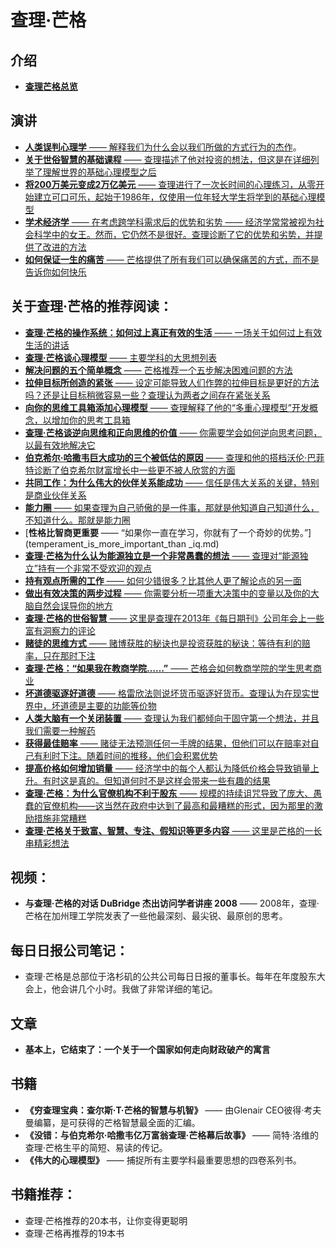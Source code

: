 # 查理·芒格

## 介绍

- [**查理芒格总览**](charlie_munger.md)

## 演讲

- [**人类误判心理学** —— 解释我们为什么会以我们所做的方式行为的杰作](misjudgment.md)。
- [**关于世俗智慧的基础课程** —— 查理描述了他对投资的想法，但这是在详细列举了理解世界的基础心理模型之后](elementary_worldly_wisdom.md)
- [**将200万美元变成2万亿美元** —— 查理进行了一次长时间的心理练习，从零开始建立可口可乐，起始于1986年，仅使用一位年轻大学生将学到的基础心理模型](2to2.md)
- [**学术经济学** —— 在考虑跨学科需求后的优势和劣势 —— 经济学常常被视为社会科学中的女王。然而，它仍然不是很好。查理诊断了它的优势和劣势，并提供了改进的方法](interdisciplinary_needs.md)
- [**如何保证一生的痛苦** —— 芒格提供了所有我们可以确保痛苦的方式，而不是告诉你如何快乐](a_life_of_misery.md)

## 关于查理·芒格的推荐阅读：

- [**查理·芒格的操作系统：如何过上真正有效的生活** —— 一场关于如何过上有效生活的讲话](life_really_work.md)
- [**查理·芒格谈心理模型** —— 主要学科的大思想列表](mental_models.md)
- [**解决问题的五个简单概念** —— 芒格推荐一个五步解决困难问题的方法](five_simple_notions_that_solve_problems.md)
- [**拉伸目标所创造的紧张** —— 设定可能导致人们作弊的拉伸目标是更好的方法吗？还是让目标稍微容易一些？查理认为两者之间存在紧张关系](the_tension_created_by_stretch_goals.md)
- [**向你的思维工具箱添加心理模型** —— 查理解释了他的“多重心理模型”开发概念，以增加你的思考工具箱](adding_mental_tools_to_your_toolbox.md)
- [**查理·芒格谈逆向思维和正向思维的价值** —— 你需要学会如何逆向思考问题，以最有效地解决它](thinking_backward_and_forward.md)
- [**伯克希尔·哈撒韦巨大成功的三个被低估的原因** —— 查理和他的搭档沃伦·巴菲特诊断了伯克希尔财富增长中一些更不被人欣赏的方面](three_reasons_berkshire_success.md)
- [**共同工作：为什么伟大的伙伴关系能成功** —— 信任是伟大关系的关键，特别是商业伙伴关系](working_together.md)
- [**能力圈** —— 如果查理为自己骄傲的是一件事，那就是他知道自己知道什么，不知道什么。那就是能力圈](circle_of_competence.md)
- [**性格比智商更重要** —— “如果你一直在学习，你就有了一个奇妙的优势。”](temperament_is_more_important_than _iq.md)
- [**查理·芒格为什么认为能源独立是一个非常愚蠢的想法** —— 查理对“能源独立”持有一个非常不受欢迎的观点](energy_independence_is_a_stupid_idea.md)
- [**持有观点所需的工作** —— 如何少错很多？比其他人更了解论点的另一面](the_work_required_to_have_an_opinion.md)
- [**做出有效决策的两步过程** —— 你需要分析一项重大决策中的变量以及你的大脑自然会误导你的地方](the_munger_two_step.md)
- [**查理·芒格的世俗智慧** —— 这里是查理在2013年《每日期刊》公司年会上一些富有洞察力的评论](worldly_wisdom_from_charlie_munger.md)
- [**赌徒的思维方式** —— 赌博获胜的秘诀也是投资获胜的秘诀：等待有利的赔率，只在那时下注](how_good_gamblers_think.md)
- [**查理·芒格：“如果我在教商学院……”** —— 芒格会如何教商学院的学生思考商业]()
- [**坏道德驱逐好道德** —— 格雷欣法则说坏货币驱逐好货币。查理认为在现实世界中，坏道德是主要的功能等价物]()
- [**人类大脑有一个关闭装置** —— 查理认为我们都倾向于固守第一个想法，并且我们需要一种解药]()
- [**获得最佳赔率** —— 赌徒无法预测任何一手牌的结果，但他们可以在赔率对自己有利时下注。随着时间的推移，他们会积累优势]()
- [**提高价格如何增加销量** —— 经济学中的每个人都认为降低价格会导致销量上升。有时这是真的。但知道何时不是这样会带来一些有趣的结果]()
- [**查理·芒格：为什么官僚机构不利于股东** —— 规模的持续诅咒导致了庞大、愚蠢的官僚机构——这当然在政府中达到了最高和最糟糕的形式，因为那里的激励措施非常糟糕]()
- [**查理·芒格关于致富、智慧、专注、假知识等更多内容** —— 这里是芒格的一长串精彩想法]()

## 视频：

- **与查理·芒格的对话 DuBridge 杰出访问学者讲座 2008** —— 2008年，查理·芒格在加州理工学院发表了一些他最深刻、最尖锐、最原创的思考。

## 每日日报公司笔记：

- 查理·芒格是总部位于洛杉矶的公共公司每日日报的董事长。每年在年度股东大会上，他会讲几个小时。我做了非常详细的笔记。

## 文章

- **基本上，它结束了：一个关于一个国家如何走向财政破产的寓言**

## 书籍

- **《穷查理宝典：查尔斯·T·芒格的智慧与机智》** —— 由Glenair CEO彼得·考夫曼编纂，是可获得的芒格智慧最全面的汇编。
- **《没错：与伯克希尔·哈撒韦亿万富翁查理·芒格幕后故事》** —— 简特·洛维的查理·芒格生平的简短、易读的传记。
- **《伟大的心理模型》** —— 捕捉所有主要学科最重要思想的四卷系列书。

## 书籍推荐：

- 查理·芒格推荐的20本书，让你变得更聪明
- 查理·芒格再推荐的19本书